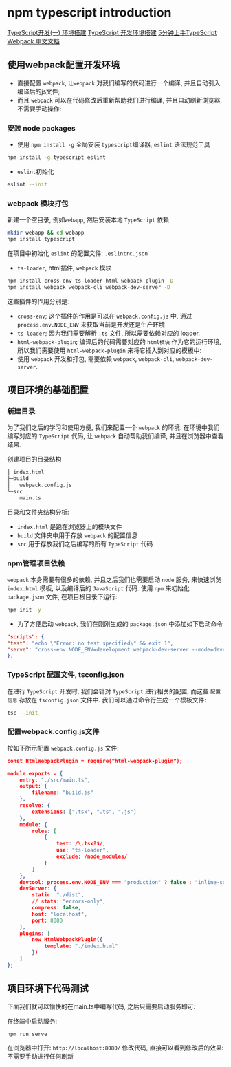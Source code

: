 # npm typescript introduction

[TypeScript开发(一) 环境搭建](https://blog.csdn.net/yexudengzhidao/article/details/103106797)
[TypeScript 开发环境搭建](https://juejin.cn/post/7026582077114073125)
[5分钟上手TypeScript](https://www.tslang.cn/docs/handbook/typescript-in-5-minutes.html)
[Webpack 中文文档](https://www.webpackjs.com/concepts/)

## 使用webpack配置开发环境

+ 直接配置 `webpack`, `让webpack` 对我们编写的代码进行一个编译, 并且自动引入编译后的js文件;
+ 而且 `webpack` 可以在代码修改后重新帮助我们进行编译, 并且自动刷新浏览器, 不需要手动操作;

### 安装 node packages

+ 使用 `npm install -g` 全局安装 `typescript`编译器, `eslint` 语法规范工具

```bash
npm install -g typescript eslint
```

+ `eslint`初始化

```bash
eslint --init
```

### webpack 模块打包

新建一个空目录, 例如`webapp`, 然后安装本地 `TypeScript` 依赖

```bash
mkdir webapp && cd webapp
npm install typescript
```

在项目中初始化 `eslint` 的配置文件: `.eslintrc.json`

+ `ts-loader`, html插件, `webpack` 模块

```bash
npm install cross-env ts-loader html-webpack-plugin -D
npm install webpack webpack-cli webpack-dev-server -D
```

这些插件的作用分别是:

+ `cross-env`; 这个插件的作用是可以在 `webpack.config.js` 中,
通过 `process.env.NODE_ENV` 来获取当前是开发还是生产环境
+ `ts-loader`; 因为我们需要解析 `.ts` 文件, 所以需要依赖对应的 loader.
+ `html-webpack-plugin`; 编译后的代码需要对应的 `html模块` 作为它的运行环境, 
所以我们需要使用 `html-webpack-plugin` 来将它插入到对应的模板中: 
+ 使用 `webpack` 开发和打包, 需要依赖 `webpack`, `webpack-cli`, `webpack-dev-server`.

## 项目环境的基础配置

### 新建目录

为了我们之后的学习和使用方便, 我们来配置一个 `webpack` 的环境: 
在环境中我们编写对应的 `TypeScript` 代码, 让 `webpack` 自动帮助我们编译, 
并且在浏览器中查看结果.

创建项目的目录结构

```bash
│ index.html
├─build
│   webpack.config.js
└─src
    main.ts
```

目录和文件夹结构分析:

+ `index.html` 是跑在浏览器上的模块文件
+ `build` 文件夹中用于存放 `webpack` 的配置信息
+ `src` 用于存放我们之后编写的所有 `TypeScript` 代码

### npm管理项目依赖

`webpack` 本身需要有很多的依赖, 并且之后我们也需要启动 `node` 服务,
来快速浏览 `index.html` 模板, 以及编译后的 `JavaScript` 代码. 
使用 `npm` 来初始化 `package.json` 文件, 在项目根目录下运行:

```bash
npm init -y
```

+ 为了方便启动 `webpack`, 我们在刚刚生成的 `package.json` 中添加如下启动命令

```json
"scripts": {
"test": "echo \"Error: no test specified\" && exit 1",
"serve": "cross-env NODE_ENV=development webpack-dev-server --mode=development --config build/webpack.config.js"
},
```

### TypeScript 配置文件, tsconfig.json

在进行 `TypeScript` 开发时, 我们会针对 `TypeScript` 进行相关的配置, 
而这些 `配置信息` 存放在 `tsconfig.json` 文件中.
我们可以通过命令行生成一个模板文件: 

```bash
tsc --init
```

### 配置webpack.config.js文件

按如下所示配置 `webpack.config.js` 文件:

```json
const HtmlWebpackPlugin = require("html-webpack-plugin");

module.exports = {
    entry: "./src/main.ts",
    output: {
        filename: "build.js"
    },
    resolve: {
        extensions: [".tsx", ".ts", ".js"]
    },
    module: {
        rules: [
            {
                test: /\.tsx?$/,
                use: "ts-loader",
                exclude: /node_modules/
            }
        ]
    },
    devtool: process.env.NODE_ENV === "production" ? false : "inline-source-map",
    devServer: {
        static: "./dist",
        // stats: "errors-only",
        compress: false,
        host: "localhost",
        port: 8080
    },
    plugins: [
        new HtmlWebpackPlugin({
            template: "./index.html"
        })
    ]
};
```

## 项目环境下代码测试

下面我们就可以愉快的在main.ts中编写代码, 之后只需要启动服务即可: 

在终端中启动服务: 

```bash
npm run serve
```

在浏览器中打开: `http://localhost:8080/`
修改代码, 直接可以看到修改后的效果: 不需要手动进行任何刷新
